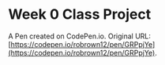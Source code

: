# Week 0 Class Project

A Pen created on CodePen.io. Original URL: [https://codepen.io/robrown12/pen/GRPpjYe](https://codepen.io/robrown12/pen/GRPpjYe).

